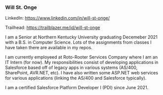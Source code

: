 ### Will St. Onge

LinkedIn: https://www.linkedin.com/in/will-st-onge/

Trailhead: https://trailblazer.me/id/will-st-onge

I am a Senior at Northern Kentucky University graduating Decemeber 2021 with a B.S. in Computer Science. Lots of the assignments from classes I have taken there are available in my repos.

I am currently employeed at Roto-Rooter Services Company where I am an IT Intern (for now). My responsibilities consist of developing applications in Salesforce based off of legacy apps in various systems (AS/400, SharePoint, AVR.NET, etc). I have also written some ASP.NET web services for various applications (linking the AS/400 and Salesforce typically).

I am a certified Salesforce Platform Developer I (PDI) since June 2021.
